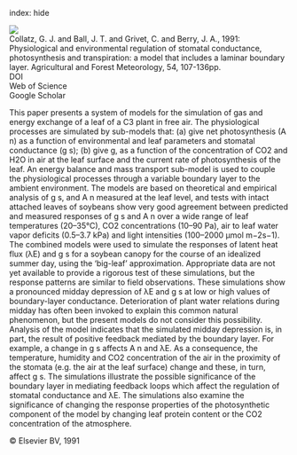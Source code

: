 index: hide

<div class="Citation">
    <div class="Citation-thumb CitationThumb-linked"  data-href="https://doi.org/10.1016/0168-1923(91)90002-8">
      <img src="https://static.claimspace.cloud/climate-study-static/refs/thumbs/9/Collatz_et_al_1991-thumb.png" />
    </div>

  <div class="Citation-body">
    <div class="Citation-text">Collatz, G. J. and Ball, J. T. and Grivet, C. and Berry, J. A., 1991: Physiological and environmental regulation of stomatal conductance, photosynthesis and transpiration: a model that includes a laminar boundary layer. <span class="Article-journal">Agricultural and Forest Meteorology, </span><span class="Article-volume">54, </span>107-136pp.</div>
    <div class="Citation-links">
      <div class="CitationLink" data-href="https://doi.org/10.1016/0168-1923(91)90002-8">
        <div class="CitationLink-icon CitationLink-Doi"></div>
        <div class="CitationLink-text">DOI</div>
      </div>
      <div class="CitationLink" data-href="http://cel.webofknowledge.com/InboundService.do?customersID=atyponcel&smartRedirect=yes&mode=FullRecord&IsProductCode=Yes&product=CEL&Init=Yes&Func=Frame&action=retrieve&SrcApp=literatum&SrcAuth=atyponcel&SID=7CNc3cIRaBKjGbSujFM&UT=WOS:A1991FP09000002">
        <div class="CitationLink-icon CitationLink-Isi"></div>
        <div class="CitationLink-text">Web of Science</div>
      </div>
      <div class="CitationLink" data-href="https://scholar.google.com/scholar?q=10.1016/0168-1923(91)90002-8">
        <div class="CitationLink-icon CitationLink-Scholar"></div>
        <div class="CitationLink-text">Google Scholar</div>
      </div>
    </div>
  </div>
</div>

This paper presents a system of models for the simulation of gas and energy exchange of a leaf of a C3 plant in free air. The physiological processes are simulated by sub-models that: (a) give net photosynthesis (A                      n) as a function of environmental and leaf parameters and stomatal conductance (g                      s); (b) give g, as a function of the concentration of CO2 and H2O in air at the leaf surface and the current rate of photosynthesis of the leaf. An energy balance and mass transport sub-model is used to couple the physiological processes through a variable boundary layer to the ambient environment.                   The models are based on theoretical and empirical analysis of g                      s, and A                      n measured at the leaf level, and tests with intact attached leaves of soybeans show very good agreement between predicted and measured responses of g                      s and A                      n over a wide range of leaf temperatures (20–35°C), CO2 concentrations (10–90 Pa), air to leaf water vapor deficits (0.5–3.7 kPa) and light intensities (100–2000 μmol m−2s−1).                   The combined models were used to simulate the responses of latent heat flux (λE) and g                      s for a soybean canopy for the course of an idealized summer day, using the ‘big-leaf’ approximation. Appropriate data are not yet available to provide a rigorous test of these simulations, but the response patterns are similar to field observations. These simulations show a pronounced midday depression of λE and g                      s at low or high values of boundary-layer conductance. Deterioration of plant water relations during midday has often been invoked to explain this common natural phenomenon, but the present models do not consider this possibility. Analysis of the model indicates that the simulated midday depression is, in part, the result of positive feedback mediated by the boundary layer. For example, a change in g                      s affects A                      n and λE. As a consequence, the temperature, humidity and CO2 concentration of the air in the proximity of the stomata (e.g. the air at the leaf surface) change and these, in turn, affect g                      s. The simulations illustrate the possible significance of the boundary layer in mediating feedback loops which affect the regulation of stomatal conductance and λE. The simulations also examine the significance of changing the response properties of the photosynthetic component of the model by changing leaf protein content or the CO2 concentration of the atmosphere.

<div class="Citation-copy">
&copy; Elsevier BV, 1991
</div>